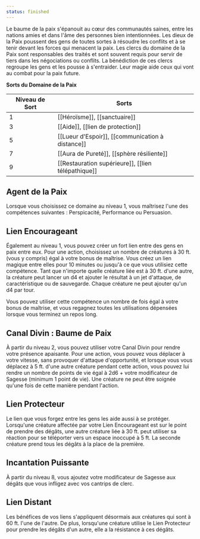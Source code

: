 ```yaml
---
status: finished
---
```

Le baume de la paix s'épanouit au cœur des communautés saines, entre les nations amies et dans l'âme des personnes bien intentionnées. Les dieux de la Paix poussent des gens de toutes sortes à résoudre les conflits et à se tenir devant les forces qui menacent la paix. Les clercs du domaine de la Paix sont responsables des traités et sont souvent requis pour servir de tiers dans les négociations ou conflits. La bénédiction de ces clercs regroupe les gens et les pousse à s'entraider. Leur magie aide ceux qui vont au combat pour la paix future.

**Sorts du Domaine de la Paix**

| Niveau de Sort | Sorts                                              |
| -------------- | -------------------------------------------------- |
| 1              | [[Héroïsme]], [[sanctuaire]]                       |
| 3              | [[Aide]], [[lien de protection]]                   |
| 5              | [[Lueur d'Espoir]], [[communication à distance]]   |
| 7              | [[Aura de Pureté]], [[sphère résiliente]]          |
| 9              | [[Restauration supérieure]], [[lien télépathique]] |

## Agent de la Paix

Lorsque vous choisissez ce domaine au niveau 1, vous maîtrisez l'une des compétences suivantes : Perspicacité, Performance ou Persuasion.

## Lien Encourageant

Également au niveau 1, vous pouvez créer un fort lien entre des gens en paix entre eux. Pour une action, choisissez un nombre de créatures à 30 ft. (vous y compris) égal à votre bonus de maîtrise. Vous créez un lien magique entre elles pour 10 minutes ou jusqu'à ce que vous utilisiez cette compétence. Tant que n'importe quelle créature liée est à 30 ft. d'une autre, la créature peut lancer un d4 et ajouter le résultat à un jet d'attaque, de caractéristique ou de sauvegarde. Chaque créature ne peut ajouter qu'un d4 par tour.

Vous pouvez utiliser cette compétence un nombre de fois égal à votre bonus de maîtrise, et vous regagnez toutes les utilisations dépensées lorsque vous terminez un repos long.

## Canal Divin : Baume de Paix

À partir du niveau 2, vous pouvez utiliser votre Canal Divin pour rendre votre présence apaisante. Pour une action, vous pouvez vous déplacer à votre vitesse, sans provoquer d'attaque d'opportunité, et lorsque vous vous déplacez à 5 ft. d'une autre créature pendant cette action, vous pouvez lui rendre un nombre de points de vie égal à 2d6 + votre modificateur de Sagesse (minimum 1 point de vie). Une créature ne peut être soignée qu'une fois de cette manière pendant l'action.

## Lien Protecteur

Le lien que vous forgez entre les gens les aide aussi à se protéger. Lorsqu'une créature affectée par votre Lien Encourageant est sur le point de prendre des dégâts, une autre créature liée à 30 ft. peut utiliser sa réaction pour se téléporter vers un espace inoccupé à 5 ft. La seconde créature prend tous les dégâts à la place de la première.

## Incantation Puissante

À partir du niveau 8, vous ajoutez votre modificateur de Sagesse aux dégâts que vous infligez avec vos cantrips de clerc.

## Lien Distant

Les bénéfices de vos liens s'appliquent désormais aux créatures qui sont à 60 ft. l'une de l'autre. De plus, lorsqu'une créature utilise le Lien Protecteur pour prendre les dégâts d'un autre, elle a la résistance à ces dégâts.
